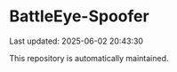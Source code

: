 # BattleEye-Spoofer

Last updated: 2025-06-02 20:43:30

This repository is automatically maintained.
